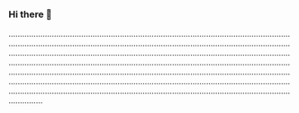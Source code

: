 ### Hi there 👋

...................................................................................................................................................................................................................................................................................................................................................................................................................................................................................................................................................................................................................................................................................................................................................................................................................................................................................................................